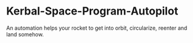 # Kerbal-Space-Program-Autopilot
An automation helps your rocket to get into orbit, circularize, reenter and land somehow.
